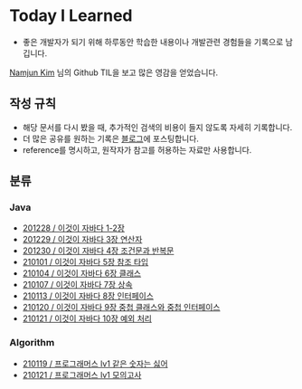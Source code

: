 # Today I Learned


* 좋은 개발자가 되기 위해 하루동안 학습한 내용이나 개발관련 경험들을 기록으로 남깁니다.

[Namjun Kim](https://github.com/namjunemy) 님의 Github TIL을 보고 많은 영감을 얻었습니다.

  

## 작성 규칙

* 해당 문서를 다시 봤을 때, 추가적인 검색의 비용이 들지 않도록 자세히 기록합니다.
* 더 많은 공유를 원하는 기록은 [블로그](https://velog.io/@tilsong)에 포스팅합니다.
* reference를 명시하고, 원작자가 참고를 허용하는 자료만 사용합니다.


## 분류

### Java

*  [201228 / 이것이 자바다 1-2장](https://github.com/tilsong/TIL/blob/main/thisisjava/thisisjava_chapter1-2.md)
*  [201229 / 이것이 자바다 3장 연산자](https://github.com/tilsong/TIL/blob/main/thisisjava/thisisjava_chapter3.md)
*  [201230 / 이것이 자바다 4장 조건문과 반복문](https://github.com/tilsong/TIL/blob/main/thisisjava/thisisjava_chapter4.md)
*  [210101 / 이것이 자바다 5장 참조 타입](https://github.com/tilsong/TIL/blob/main/thisisjava/thisisjava_chapter5.md)
*  [210104 / 이것이 자바다 6장 클래스](https://github.com/tilsong/TIL/blob/main/thisisjava/thisisjava_chapter6.md)
*  [210107 / 이것이 자바다 7장 상속](https://github.com/tilsong/TIL/blob/main/thisisjava/thisisjava_chapter7.md)
*  [210113 / 이것이 자바다 8장 인터페이스](https://github.com/tilsong/TIL/blob/main/thisisjava/thisisjava_chapter8.md)
*  [210120 / 이것이 자바다 9장 중첩 클래스와 중첩 인터페이스](https://github.com/tilsong/TIL/blob/main/thisisjava/thisisjava_chapter9.md)
*  [210121 / 이것이 자바다 10장 예외 처리](https://github.com/tilsong/TIL/blob/main/thisisjava/thisisjava_chapter10.md)

### Algorithm
*  [210119 / 프로그래머스 lv1 같은 숫자는 싫어](https://github.com/tilsong/TIL/blob/main/algorithm/practice/programmers%20lv1%20Non-contiguous%20number.md)
*  [210121 / 프로그래머스 lv1 모의고사]( )